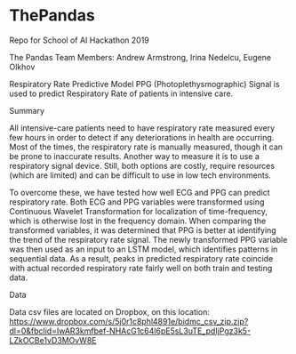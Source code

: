 # ThePandas
Repo for School of AI Hackathon 2019

The Pandas
Team Members: Andrew Armstrong, Irina Nedelcu, Eugene Olkhov
 
Respiratory Rate Predictive Model
PPG (Photoplethysmographic) Signal is used to predict Respiratory Rate of patients in intensive care.
 
Summary

All intensive-care patients need to have respiratory rate measured every few hours in order to detect if any deteriorations in health are occurring. Most of the times, the respiratory rate is manually measured, though it can be prone to inaccurate results. Another way to measure it is to use a respiratory signal device. Still, both options are costly, require resources (which are limited) and can be difficult to use in low tech environments.

To overcome these, we have tested how well ECG and PPG can predict respiratory rate. Both ECG and PPG variables were transformed using Continuous Wavelet Transformation for localization of time-frequency, which is otherwise lost in the frequency domain. When comparing the transformed variables, it was determined that PPG is better at identifying the trend of the respiratory rate signal. The newly transformed PPG variable was then used as an input to an LSTM model, which identifies patterns in sequential data. As a result, peaks in predicted respiratory rate coincide with actual recorded respiratory rate fairly well on both train and testing data.

Data

Data csv files are located on Dropbox, on this location: https://www.dropbox.com/s/5j0r1c8phl4891e/bidmc_csv_zip.zip?dl=0&fbclid=IwAR3kmfbef-NHAcG1c64l6pE5sL3uTE_pdIjPgz3k5-LZkOCBe1vD3MOvW8E

